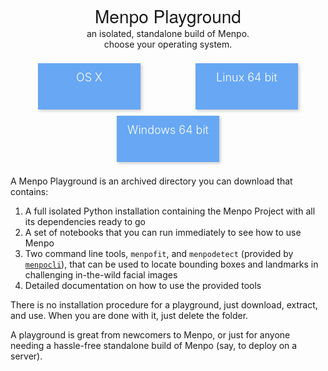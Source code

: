 
<link rel="stylesheet" type="text/css"  href="menpoinstall.css">
<style>
.download_button {
  background: rgb(103, 167, 243);
  color: white;
  margin: 5px 15px;
  padding: 12px;
  border: none;
  box-shadow: 2px 2px 5px #C7C7C7;
  height: 50px;
  width: 140px;
  font-weight: 300;
  font-size: large;
  transition: all .2s ease-in-out;
}
.download_button_container {
    display: flex;
    flex-direction: row;
    flex-wrap: wrap;
    justify-content: space-around;
}
</style>
<center>
  <div class="header_container">
    <strong style="font-size: 200%; font-family: 'HelveticaNeue-Light', 'Helvetica Neue Light', 'Helvetica Neue', Helvetica, Arial, 'Lucida Grande', sans-serif; font-weight: 500;">Menpo Playground</strong>
    <div class="menpochoose">an isolated, standalone build of Menpo.</div>
    <div class="menpochoose">choose your operating system.</div>
    <br>
    <div class="download_button_container">
        <a style="text-decoration: none; color: grey" href="http://static.menpo.org/playground/mac/menpo_playground.tar.xz" download>
          <div class="download_button">OS X</div>
        </a>
        <a style="text-decoration: none; color: grey" href="http://static.menpo.org/playground/linux64/menpo_playground.tar.xz" download>
          <div class="download_button">Linux 64 bit</div>
        </a>
        <a style="text-decoration: none; color: grey" href="http://static.menpo.org/playground/win64/menpo_playground.tar.xz" download>
          <div class="download_button">Windows 64 bit</div>
        </a>
    </div>
  </div>
</center>
<br>
A Menpo Playground is an archived directory you can download that contains:

1. A full isolated Python installation containing the Menpo Project with all its dependencies ready to go
2. A set of notebooks that you can run immediately to see how to use Menpo
3. Two command line tools, `menpofit`, and `menpodetect` (provided by [`menpocli`](../menpocli/index.md)), that can be used to locate bounding boxes and landmarks in challenging in-the-wild facial images
4. Detailed documentation on how to use the provided tools

There is no installation procedure for a playground, just download, extract, and use. When you are done with it, just delete the folder.

A playground is great from newcomers to Menpo, or just for anyone needing a hassle-free standalone build of Menpo (say, to deploy on a server).
